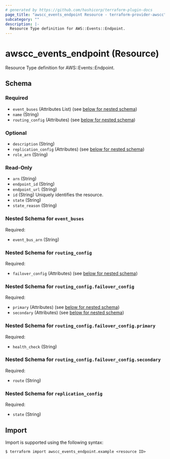 ```yaml
---
# generated by https://github.com/hashicorp/terraform-plugin-docs
page_title: "awscc_events_endpoint Resource - terraform-provider-awscc"
subcategory: ""
description: |-
  Resource Type definition for AWS::Events::Endpoint.
---
```


# awscc_events_endpoint (Resource)

Resource Type definition for AWS::Events::Endpoint.



<!-- schema generated by tfplugindocs -->
## Schema

### Required

- `event_buses` (Attributes List) (see [below for nested schema](#nestedatt--event_buses))
- `name` (String)
- `routing_config` (Attributes) (see [below for nested schema](#nestedatt--routing_config))

### Optional

- `description` (String)
- `replication_config` (Attributes) (see [below for nested schema](#nestedatt--replication_config))
- `role_arn` (String)

### Read-Only

- `arn` (String)
- `endpoint_id` (String)
- `endpoint_url` (String)
- `id` (String) Uniquely identifies the resource.
- `state` (String)
- `state_reason` (String)

<a id="nestedatt--event_buses"></a>
### Nested Schema for `event_buses`

Required:

- `event_bus_arn` (String)


<a id="nestedatt--routing_config"></a>
### Nested Schema for `routing_config`

Required:

- `failover_config` (Attributes) (see [below for nested schema](#nestedatt--routing_config--failover_config))

<a id="nestedatt--routing_config--failover_config"></a>
### Nested Schema for `routing_config.failover_config`

Required:

- `primary` (Attributes) (see [below for nested schema](#nestedatt--routing_config--failover_config--primary))
- `secondary` (Attributes) (see [below for nested schema](#nestedatt--routing_config--failover_config--secondary))

<a id="nestedatt--routing_config--failover_config--primary"></a>
### Nested Schema for `routing_config.failover_config.primary`

Required:

- `health_check` (String)


<a id="nestedatt--routing_config--failover_config--secondary"></a>
### Nested Schema for `routing_config.failover_config.secondary`

Required:

- `route` (String)




<a id="nestedatt--replication_config"></a>
### Nested Schema for `replication_config`

Required:

- `state` (String)

## Import

Import is supported using the following syntax:

```shell
$ terraform import awscc_events_endpoint.example <resource ID>
```
